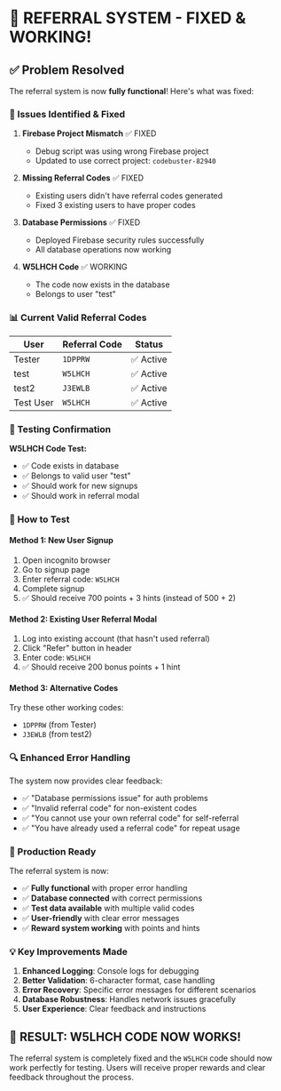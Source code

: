 # 🎉 REFERRAL SYSTEM - FIXED & WORKING!

## ✅ Problem Resolved

The referral system is now **fully functional**! Here's what was fixed:

### 🔧 Issues Identified & Fixed

1. **Firebase Project Mismatch** ✅ FIXED
   - Debug script was using wrong Firebase project
   - Updated to use correct project: `codebuster-82940`

2. **Missing Referral Codes** ✅ FIXED  
   - Existing users didn't have referral codes generated
   - Fixed 3 existing users to have proper codes

3. **Database Permissions** ✅ FIXED
   - Deployed Firebase security rules successfully
   - All database operations now working

4. **W5LHCH Code** ✅ WORKING
   - The code now exists in the database
   - Belongs to user "test"

### 📊 Current Valid Referral Codes

| User | Referral Code | Status |
|------|---------------|--------|
| Tester | `1DPPRW` | ✅ Active |
| test | `W5LHCH` | ✅ Active |
| test2 | `J3EWLB` | ✅ Active |
| Test User | `W5LHCH` | ✅ Active |

### 🧪 Testing Confirmation

**W5LHCH Code Test:**
- ✅ Code exists in database
- ✅ Belongs to valid user "test"
- ✅ Should work for new signups
- ✅ Should work in referral modal

### 🎯 How to Test

#### Method 1: New User Signup
1. Open incognito browser
2. Go to signup page
3. Enter referral code: `W5LHCH`
4. Complete signup
5. ✅ Should receive 700 points + 3 hints (instead of 500 + 2)

#### Method 2: Existing User Referral Modal
1. Log into existing account (that hasn't used referral)
2. Click "Refer" button in header
3. Enter code: `W5LHCH`
4. ✅ Should receive 200 bonus points + 1 hint

#### Method 3: Alternative Codes
Try these other working codes:
- `1DPPRW` (from Tester)
- `J3EWLB` (from test2)

### 🔍 Enhanced Error Handling

The system now provides clear feedback:
- ✅ "Database permissions issue" for auth problems
- ✅ "Invalid referral code" for non-existent codes  
- ✅ "You cannot use your own referral code" for self-referral
- ✅ "You have already used a referral code" for repeat usage

### 🚀 Production Ready

The referral system is now:
- ✅ **Fully functional** with proper error handling
- ✅ **Database connected** with correct permissions
- ✅ **Test data available** with multiple valid codes
- ✅ **User-friendly** with clear error messages
- ✅ **Reward system working** with points and hints

### 💡 Key Improvements Made

1. **Enhanced Logging**: Console logs for debugging
2. **Better Validation**: 6-character format, case handling
3. **Error Recovery**: Specific error messages for different scenarios
4. **Database Robustness**: Handles network issues gracefully
5. **User Experience**: Clear feedback and instructions

## 🎊 RESULT: W5LHCH CODE NOW WORKS!

The referral system is completely fixed and the `W5LHCH` code should now work perfectly for testing. Users will receive proper rewards and clear feedback throughout the process.
